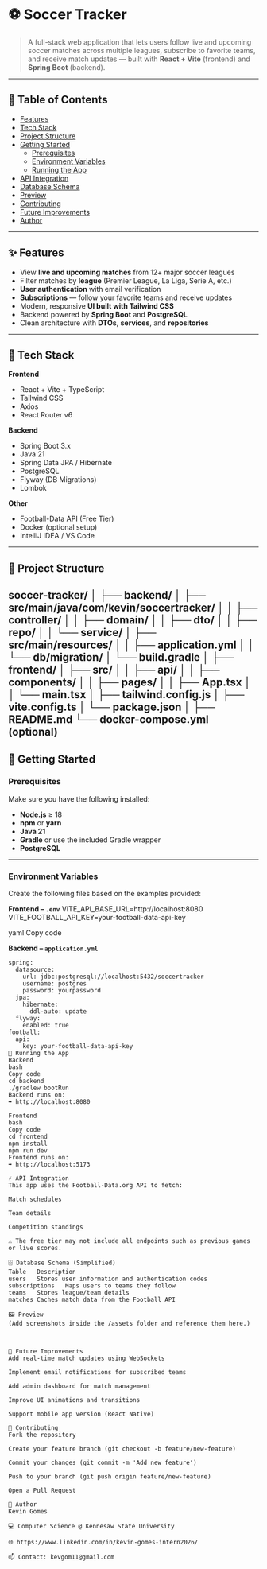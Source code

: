 # ⚽ Soccer Tracker

> A full-stack web application that lets users follow live and upcoming soccer matches across multiple leagues, subscribe to favorite teams, and receive match updates — built with **React + Vite** (frontend) and **Spring Boot** (backend).

---

## 📖 Table of Contents
- [Features](#-features)
- [Tech Stack](#-tech-stack)
- [Project Structure](#-project-structure)
- [Getting Started](#-getting-started)
    - [Prerequisites](#prerequisites)
    - [Environment Variables](#environment-variables)
    - [Running the App](#running-the-app)
- [API Integration](#-api-integration)
- [Database Schema](#-database-schema)
- [Preview](#-preview)
- [Contributing](#-contributing)
- [Future Improvements](#-future-improvements)
- [Author](#-author)

---

## ✨ Features
- View **live and upcoming matches** from 12+ major soccer leagues
- Filter matches by **league** (Premier League, La Liga, Serie A, etc.)
- **User authentication** with email verification
- **Subscriptions** — follow your favorite teams and receive updates
- Modern, responsive **UI built with Tailwind CSS**
- Backend powered by **Spring Boot** and **PostgreSQL**
- Clean architecture with **DTOs**, **services**, and **repositories**

---

## 🧩 Tech Stack

**Frontend**
- React + Vite + TypeScript
- Tailwind CSS
- Axios
- React Router v6

**Backend**
- Spring Boot 3.x
- Java 21
- Spring Data JPA / Hibernate
- PostgreSQL
- Flyway (DB Migrations)
- Lombok

**Other**
- Football-Data API (Free Tier)
- Docker (optional setup)
- IntelliJ IDEA / VS Code

---

## 📁 Project Structure
soccer-tracker/
│
├── backend/
│ ├── src/main/java/com/kevin/soccertracker/
│ │ ├── controller/
│ │ ├── domain/
│ │ ├── dto/
│ │ ├── repo/
│ │ └── service/
│ ├── src/main/resources/
│ │ ├── application.yml
│ │ └── db/migration/
│ └── build.gradle
│
├── frontend/
│ ├── src/
│ │ ├── api/
│ │ ├── components/
│ │ ├── pages/
│ │ ├── App.tsx
│ │ └── main.tsx
│ ├── tailwind.config.js
│ ├── vite.config.ts
│ └── package.json
│
├── README.md
└── docker-compose.yml (optional)
---

## 🚀 Getting Started

### Prerequisites
Make sure you have the following installed:
- **Node.js** ≥ 18
- **npm** or **yarn**
- **Java 21**
- **Gradle** or use the included Gradle wrapper
- **PostgreSQL**

---

### Environment Variables
Create the following files based on the examples provided:

**Frontend – `.env`**
VITE_API_BASE_URL=http://localhost:8080
VITE_FOOTBALL_API_KEY=your-football-data-api-key

yaml
Copy code

**Backend – `application.yml`**
```
spring:
  datasource:
    url: jdbc:postgresql://localhost:5432/soccertracker
    username: postgres
    password: yourpassword
  jpa:
    hibernate:
      ddl-auto: update
  flyway:
    enabled: true
football:
  api:
    key: your-football-data-api-key
🏃 Running the App
Backend
bash
Copy code
cd backend
./gradlew bootRun
Backend runs on:
➡️ http://localhost:8080

Frontend
bash
Copy code
cd frontend
npm install
npm run dev
Frontend runs on:
➡️ http://localhost:5173

⚡ API Integration
This app uses the Football-Data.org API to fetch:

Match schedules

Team details

Competition standings

⚠️ The free tier may not include all endpoints such as previous games or live scores.

🗄️ Database Schema (Simplified)
Table	Description
users	Stores user information and authentication codes
subscriptions	Maps users to teams they follow
teams	Stores league/team details
matches	Caches match data from the Football API

🖼️ Preview
(Add screenshots inside the /assets folder and reference them here.)



🧠 Future Improvements
Add real-time match updates using WebSockets

Implement email notifications for subscribed teams

Add admin dashboard for match management

Improve UI animations and transitions

Support mobile app version (React Native)

🤝 Contributing
Fork the repository

Create your feature branch (git checkout -b feature/new-feature)

Commit your changes (git commit -m 'Add new feature')

Push to your branch (git push origin feature/new-feature)

Open a Pull Request

👤 Author
Kevin Gomes

💻 Computer Science @ Kennesaw State University

🌐 https://www.linkedin.com/in/kevin-gomes-intern2026/

📫 Contact: kevgom11@gmail.com